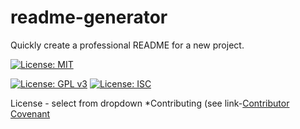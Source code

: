 # readme-generator
Quickly create a professional README for a new project.

[![License: MIT](https://img.shields.io/badge/License-MIT-yellow.svg)](https://opensource.org/licenses/MIT)

[![License: GPL v3](https://img.shields.io/badge/License-GPLv3-blue.svg)](https://www.gnu.org/licenses/gpl-3.0)
[![License: ISC](https://img.shields.io/badge/License-ISC-blue.svg)](https://opensource.org/licenses/ISC)

License - select from dropdown
*Contributing (see link-[Contributor Covenant](https://www.contributor-covenant.org/)